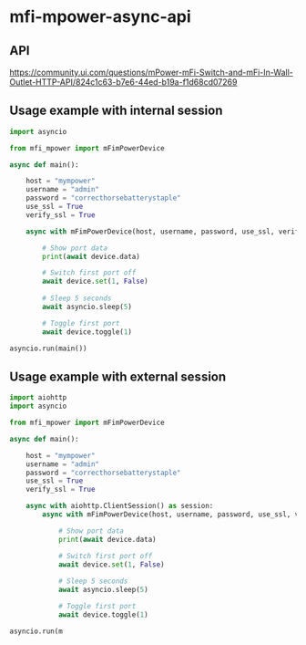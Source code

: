 # mfi-mpower-async-api

## API
https://community.ui.com/questions/mPower-mFi-Switch-and-mFi-In-Wall-Outlet-HTTP-API/824c1c63-b7e6-44ed-b19a-f1d68cd07269

## Usage example with internal session
```python
import asyncio

from mfi_mpower import mFimPowerDevice

async def main():

    host = "mympower"
    username = "admin"
    password = "correcthorsebatterystaple"
    use_ssl = True
    verify_ssl = True

    async with mFimPowerDevice(host, username, password, use_ssl, verify_ssl) as device:

        # Show port data
        print(await device.data)

        # Switch first port off
        await device.set(1, False)
        
        # Sleep 5 seconds
        await asyncio.sleep(5)

        # Toggle first port
        await device.toggle(1)

asyncio.run(main())
```

## Usage example with external session
```python
import aiohttp
import asyncio

from mfi_mpower import mFimPowerDevice

async def main():

    host = "mympower"
    username = "admin"
    password = "correcthorsebatterystaple"
    use_ssl = True
    verify_ssl = True

    async with aiohttp.ClientSession() as session:
        async with mFimPowerDevice(host, username, password, use_ssl, verify_ssl, session) as device:

            # Show port data
            print(await device.data)

            # Switch first port off
            await device.set(1, False)
            
            # Sleep 5 seconds
            await asyncio.sleep(5)

            # Toggle first port
            await device.toggle(1)

asyncio.run(m